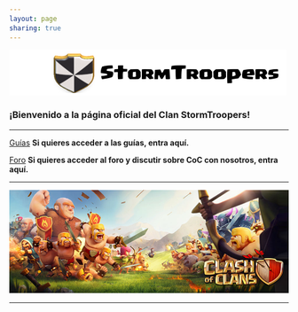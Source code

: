 ```yaml
---
layout: page
sharing: true
---
```


![](/images/head2.png)

### <i class="fa fa-angellist"></i> ¡Bienvenido a la página oficial del Clan StormTroopers! <i class="fa fa-angellist"></i>

---

<a href="/guias" class="btn btn-success btn-large"><i class="fa fa-book"></i> Guías</a> <i class="fa fa-arrow-right"></i> __Si quieres acceder a las guías, entra aquí.__<br>

<a href="http://foro.clanstormtroopers.com" class="btn btn-info btn-large"><i class="fa fa-group"></i> Foro</a> <i class="fa fa-arrow-right"></i> __Si quieres acceder al foro y discutir sobre CoC con nosotros, entra aquí.__

---

![](/images/coc_header.jpg)

---
